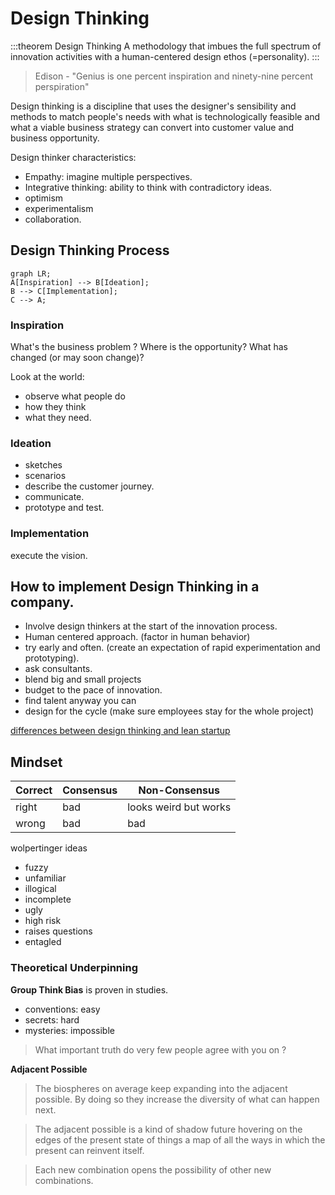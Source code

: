 # Design Thinking

:::theorem Design Thinking
A methodology that imbues the full spectrum
of innovation activities with a human-centered design ethos (=personality).
:::

> Edison - "Genius is one percent inspiration and ninety-nine percent perspiration"

Design thinking is a discipline that uses the designer's sensibility and methods to match people's needs with what is technologically feasible and what a viable business strategy can convert into customer value and business opportunity.

Design thinker characteristics:
+ Empathy: imagine multiple perspectives.
+ Integrative thinking: ability to think with contradictory ideas.
+ optimism
+ experimentalism
+ collaboration.

## Design Thinking Process

```mermaid
graph LR;
A[Inspiration] --> B[Ideation];
B --> C[Implementation];
C --> A;
```

### Inspiration
What's the business problem ?
Where is the opportunity?
What has changed (or may soon change)?

Look at the world:
+ observe what people do
+ how they think
+ what they need.

### Ideation

+ sketches
+ scenarios
+ describe the customer journey.
+ communicate.
+ prototype and test.

### Implementation
execute the vision.

## How to implement Design Thinking in a company.

+ Involve design thinkers at the start of the innovation process.
+ Human centered approach. (factor in human behavior)
+ try early and often. (create an expectation of rapid experimentation and prototyping).
+ ask consultants.
+ blend big and small projects
+ budget to the pace of innovation.
+ find talent anyway you can
+ design for the cycle (make sure employees stay for the whole project)

[differences between design thinking and lean startup](./literature/DvsL)

## Mindset

| Correct | Consensus | Non-Consensus |
| ------- | --------- | ------------- |
| right   | bad | looks weird but works |
| wrong   | bad   | bad |

wolpertinger ideas
+ fuzzy
+ unfamiliar
+ illogical
+ incomplete
+ ugly
+ high risk
+ raises questions
+ entagled

### Theoretical Underpinning

**Group Think Bias** is proven in studies.

+ conventions: easy
+ secrets: hard
+ mysteries: impossible

> What important truth do very few people agree with you on ?

**Adjacent Possible**

> The biospheres on average keep expanding into the adjacent possible. By doing so they increase the diversity of what can happen next.

> The adjacent possible is a kind of shadow future hovering on the edges of the present state of things a map of all the ways in which the present can reinvent itself.

> Each new combination opens the possibility of other new combinations.